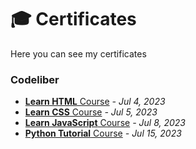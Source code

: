 # 🎓 Certificates
Here you can see my certificates
### Codeliber
- [**Learn HTML** Course](https://github.com/iAhmadGad/iAhmadGad/tree/main/Certificates/Codeliber/Learn-HTML) _- Jul 4, 2023_
- [**Learn CSS** Course](https://github.com/iAhmadGad/iAhmadGad/tree/main/Certificates/Codeliber/Learn-CSS) _- Jul 5, 2023_
- [**Learn JavaScript** Course](https://github.com/iAhmadGad/iAhmadGad/tree/main/Certificates/Codeliber/Learn-JavaScript) _- Jul 8, 2023_
- [**Python Tutorial** Course](https://github.com/iAhmadGad/iAhmadGad/tree/main/Certificates/Codeliber/Python-Tutorial) _- Jul 15, 2023_
